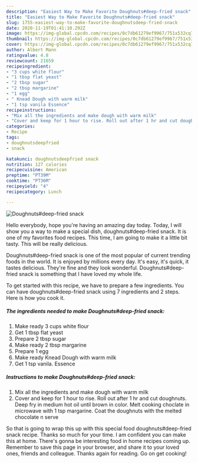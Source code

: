 ```yaml
---
description: "Easiest Way to Make Favorite Doughnuts#deep-fried snack"
title: "Easiest Way to Make Favorite Doughnuts#deep-fried snack"
slug: 1755-easiest-way-to-make-favorite-doughnutsdeep-fried-snack
date: 2020-11-19T01:41:10.292Z
image: https://img-global.cpcdn.com/recipes/0c7db61279ef9967/751x532cq70/doughnutsdeep-fried-snack-recipe-main-photo.jpg
thumbnail: https://img-global.cpcdn.com/recipes/0c7db61279ef9967/751x532cq70/doughnutsdeep-fried-snack-recipe-main-photo.jpg
cover: https://img-global.cpcdn.com/recipes/0c7db61279ef9967/751x532cq70/doughnutsdeep-fried-snack-recipe-main-photo.jpg
author: Albert Mann
ratingvalue: 4.8
reviewcount: 21659
recipeingredient:
- "3 cups white flour"
- "1 tbsp flat yeast"
- "2 tbsp sugar"
- "2 tbsp margarine"
- "1 egg"
- " Knead Dough with warm milk"
- "1 tsp vanila Essence"
recipeinstructions:
- "Mix all the ingredients and make dough with warm milk"
- "Cover and keep for 1 hour to rise. Roll out after 1 hr and cut doughnuts. Deep fry in medium hot oil until brown in color. Melt cooking choclate in microwave with 1 tsp margarine. Coat the doughnuts with the melted chocolate n serve"
categories:
- Recipe
tags:
- doughnutsdeepfried
- snack

katakunci: doughnutsdeepfried snack 
nutrition: 127 calories
recipecuisine: American
preptime: "PT39M"
cooktime: "PT36M"
recipeyield: "4"
recipecategory: Lunch

---
```



![Doughnuts#deep-fried snack](https://img-global.cpcdn.com/recipes/0c7db61279ef9967/751x532cq70/doughnutsdeep-fried-snack-recipe-main-photo.jpg)

Hello everybody, hope you're having an amazing day today. Today, I will show you a way to make a special dish, doughnuts#deep-fried snack. It is one of my favorites food recipes. This time, I am going to make it a little bit tasty. This will be really delicious.

Doughnuts#deep-fried snack is one of the most popular of current trending foods in the world. It is enjoyed by millions every day. It's easy, it's quick, it tastes delicious. They're fine and they look wonderful. Doughnuts#deep-fried snack is something that I have loved my whole life.




To get started with this recipe, we have to prepare a few ingredients. You can have doughnuts#deep-fried snack using 7 ingredients and 2 steps. Here is how you cook it.

<!--inarticleads1-->

##### The ingredients needed to make Doughnuts#deep-fried snack:

1. Make ready 3 cups white flour
1. Get 1 tbsp flat yeast
1. Prepare 2 tbsp sugar
1. Make ready 2 tbsp margarine
1. Prepare 1 egg
1. Make ready  Knead Dough with warm milk
1. Get 1 tsp vanila. Essence




<!--inarticleads2-->

##### Instructions to make Doughnuts#deep-fried snack:

1. Mix all the ingredients and make dough with warm milk
1. Cover and keep for 1 hour to rise. Roll out after 1 hr and cut doughnuts. Deep fry in medium hot oil until brown in color. Melt cooking choclate in microwave with 1 tsp margarine. Coat the doughnuts with the melted chocolate n serve




So that is going to wrap this up with this special food doughnuts#deep-fried snack recipe. Thanks so much for your time. I am confident you can make this at home. There's gonna be interesting food in home recipes coming up. Remember to save this page in your browser, and share it to your loved ones, friends and colleague. Thanks again for reading. Go on get cooking!
